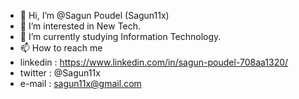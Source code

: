 - 👋 Hi, I’m @Sagun Poudel (Sagun11x)
- 👀 I’m interested in New Tech.
- 🌱 I’m currently studying Information Technology.
- 📫 How to reach me
- linkedin : https://www.linkedin.com/in/sagun-poudel-708aa1320/
- twitter : @Sagun11x
- e-mail : sagun11x@gmail.com


<!---
Sagun11x/Sagun11x is a ✨ special ✨ repository because its `README.md` (this file) appears on your GitHub profile.
You can click the Preview link to take a look at your changes.
--->
